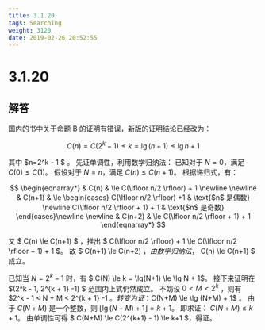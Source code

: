 ```yaml
---
title: 3.1.20
tags: Searching
weight: 3120
date: 2019-02-26 20:52:55
---
```


# 3.1.20

## 解答

国内的书中关于命题 B 的证明有错误，新版的证明结论已经改为：

$$
C(n)=C(2^k-1) \le k = \lg (n+1) \le \lg n +1
$$

其中 $n=2^k - 1 $ 。
先证单调性，利用数学归纳法：
已知对于 $N=0$，满足 $C(0) \le C(1)$。
假设对于 $N=n$，满足 $C(n) \le C(n+1)$。
根据递归式，有：

$$
\begin{eqnarray*}
& C(n) & \le C(\lfloor n/2 \rfloor) + 1 \newline 
\newline 
& C(n+1) & \le
 \begin{cases}
 C(\lfloor n/2 \rfloor) +1 & \text{$n$ 是偶数} \newline 
 C(\lfloor n/2 \rfloor + 1) + 1 & \text{$n$ 是奇数}
 \end{cases}\newline 
 \newline 
 & C(n+2) & \le C(\lfloor n/2 \rfloor + 1) + 1
 \end{eqnarray*}
$$

又 $ C(n) \le C(n+1) ​$ ，推出 $ C(\lfloor n/2 \rfloor) + 1 \le C(\lfloor n/2 \rfloor + 1) + 1 ​$。
故 $ C(n+1) \le C(n+2) ​$，由数学归纳法，$ C(n) \le C(n+1) ​$ 成立。

已知当 $N = 2^k - 1$ 时，有 $ C(N) \le k = \lg(N+1) \le \lg N + 1$。
接下来证明在 $(2^k - 1,  2^{k + 1} -1) $ 范围内上式仍然成立。
不妨设 $0 < M < 2^k$ ，则有 $2^k - 1 < N + M < 2^{k + 1} -1  $。
转变为证：$C(N+M) \le \lg (N+M) + 1$ 。
由于 $C(N+M)$ 是一个整数，则 $\lfloor \lg(N+M) +1\rfloor = k+1$。
即求证： $C(N+M) \le k+1$。
由单调性可得 $ C(N+M) \le C(2^{k+1} - 1) \le k+1 ​$，得证。
